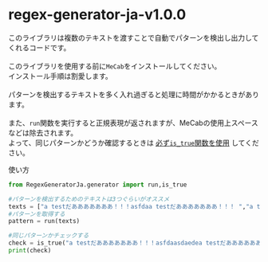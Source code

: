 # regex-generator-ja-v1.0.0

このライブラリは複数のテキストを渡すことで自動でパターンを検出し出力してくれるコードです。<br>
<br>
このライブラリを使用する前に`MeCab`をインストールしてください。<br>
インストール手順は割愛します。
<br>
<br>
パターンを検出するテキストを多く入れ過ぎると処理に時間がかかるときがあります。<br>
<br>
また、`run`関数を実行すると正規表現が返されますが、MeCabの使用上スペースなどは除去されます。<br>
よって、同じパターンかどうか確認するときは <ins>必ず`is_true`関数を使用</ins> してください。<br>

使い方<br>
```py
from RegexGeneratorJa.generator import run,is_true

#パターンを検出するためのテキストは3つぐらいがオススメ
texts = ["a testだあああああああ！！！asfdaa testだあああああああ！！！ ","a testだあああああああ！！！barbhah ethbe  testだあああああああ！！！","a testだあああああああ！！！agfnl testだあああああああ！！！"]
#パターンを取得する
pattern = run(texts)

#同じパターンかチェックする
check = is_true("a testだあああああああ！！！asfdaasdaedea testだあああああああ！！！ ",pattern=pattern)
print(check)

```
